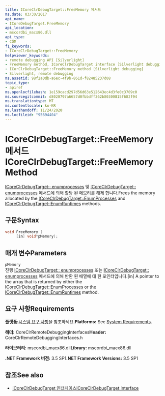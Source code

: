 ```yaml
---
title: ICoreClrDebugTarget::FreeMemory 메서드
ms.date: 03/30/2017
api_name:
- ICoreDebugTarget.FreeMemory
api_location:
- mscordbi_macx86.dll
api_type:
- COM
f1_keywords:
- ICoreClrDebugTarget::FreeMemory
helpviewer_keywords:
- remote debugging API [Silverlight]
- FreeMemory method, ICoreClrDebugTarget interface [Silverlight debugging]
- ICorClrDebugTarget::FreeMemory method [Silverlight debugging]
- Silverlight, remote debugging
ms.assetid: 98f2a0db-a6ec-4f9b-861d-f82485237d08
topic_type:
- apiref
ms.openlocfilehash: 1e159cacd297d56d63e512643ec4d3fe0c3709c0
ms.sourcegitcommit: d8020797a6657d0fbbdff362b80300815f682f94
ms.translationtype: MT
ms.contentlocale: ko-KR
ms.lasthandoff: 11/24/2020
ms.locfileid: "95694404"
---
```

# <a name="icoreclrdebugtargetfreememory-method"></a><span data-ttu-id="7d6ec-102">ICoreClrDebugTarget::FreeMemory 메서드</span><span class="sxs-lookup"><span data-stu-id="7d6ec-102">ICoreClrDebugTarget::FreeMemory Method</span></span>

<span data-ttu-id="7d6ec-103">[ICoreClrDebugTarget:: enumprocesses](icoreclrdebugtarget-enumprocesses-method.md) 및 [ICoreClrDebugTarget:: enumprocesses](icoreclrdebugtarget-enumruntimes-method.md) 메서드에 의해 할당 된 메모리를 해제 합니다.</span><span class="sxs-lookup"><span data-stu-id="7d6ec-103">Frees the memory allocated by the [ICoreClrDebugTarget::EnumProcesses](icoreclrdebugtarget-enumprocesses-method.md) and [ICoreClrDebugTarget::EnumRuntimes](icoreclrdebugtarget-enumruntimes-method.md) methods.</span></span>  
  
## <a name="syntax"></a><span data-ttu-id="7d6ec-104">구문</span><span class="sxs-lookup"><span data-stu-id="7d6ec-104">Syntax</span></span>  
  
```cpp  
void FreeMemory (  
     [in] void*pMemory);  
```  
  
## <a name="parameters"></a><span data-ttu-id="7d6ec-105">매개 변수</span><span class="sxs-lookup"><span data-stu-id="7d6ec-105">Parameters</span></span>  

 `pMemory`  
 <span data-ttu-id="7d6ec-106">진행 [ICoreClrDebugTarget:: enumprocesses](icoreclrdebugtarget-enumprocesses-method.md) 또는 [ICoreClrDebugTarget:: enumprocesses](icoreclrdebugtarget-enumruntimes-method.md) 메서드에 의해 반환 된 배열에 대 한 포인터입니다.</span><span class="sxs-lookup"><span data-stu-id="7d6ec-106">[in] A pointer to the array that is returned by either the [ICoreClrDebugTarget::EnumProcesses](icoreclrdebugtarget-enumprocesses-method.md) or the [ICoreClrDebugTarget::EnumRuntimes](icoreclrdebugtarget-enumruntimes-method.md) method.</span></span>  
  
## <a name="requirements"></a><span data-ttu-id="7d6ec-107">요구 사항</span><span class="sxs-lookup"><span data-stu-id="7d6ec-107">Requirements</span></span>  

 <span data-ttu-id="7d6ec-108">**플랫폼:**[시스템 요구 사항](../../get-started/system-requirements.md)을 참조하세요.</span><span class="sxs-lookup"><span data-stu-id="7d6ec-108">**Platforms:** See [System Requirements](../../get-started/system-requirements.md).</span></span>  
  
 <span data-ttu-id="7d6ec-109">**헤더:** CoreClrRemoteDebuggingInterfaces</span><span class="sxs-lookup"><span data-stu-id="7d6ec-109">**Header:** CoreClrRemoteDebuggingInterfaces.h</span></span>  
  
 <span data-ttu-id="7d6ec-110">**라이브러리:** mscordbi_macx86.dll</span><span class="sxs-lookup"><span data-stu-id="7d6ec-110">**Library:** mscordbi_macx86.dll</span></span>  
  
 <span data-ttu-id="7d6ec-111">**.NET Framework 버전:** 3.5 SP1</span><span class="sxs-lookup"><span data-stu-id="7d6ec-111">**.NET Framework Versions:** 3.5 SP1</span></span>  
  
## <a name="see-also"></a><span data-ttu-id="7d6ec-112">참조</span><span class="sxs-lookup"><span data-stu-id="7d6ec-112">See also</span></span>

- [<span data-ttu-id="7d6ec-113">ICoreClrDebugTarget 인터페이스</span><span class="sxs-lookup"><span data-stu-id="7d6ec-113">ICoreClrDebugTarget Interface</span></span>](icoreclrdebugtarget-interface.md)
